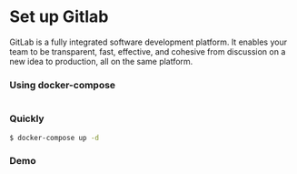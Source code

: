 # Set up Gitlab
GitLab is a fully integrated software development platform.
It enables your team to be transparent, fast, effective, and cohesive from discussion on a new idea to production, all on the same platform.

### Using docker-compose
```yaml

```

### Quickly
```bash
$ docker-compose up -d
```

### Demo
